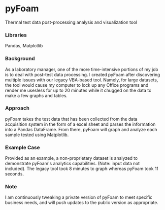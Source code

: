 # pyFoam
Thermal test data post-processing analysis and visualization tool

### Libraries
Pandas, Matplotlib

### Background
As a laboratory manager, one of the more time-intensive portions of my job is to deal with post-test data processing.  I created pyFoam after discovering multiple issues with our legacy VBA-based tool.  Namely, for large datasets, the tool would cause my computer to lock up any Office programs and render me usesless for up to 20 minutes while it chugged on the data to make a few graphs and tables.

### Approach
pyFoam takes the test data that has been collected from the data acquisition system in the form of a excel sheet and parses the information into a Pandas DataFrame.  From there, pyFoam will graph and analyze each sample tested using Matplotlib.

### Example Case
Provided as an example, a non-proprietary dataset is analyzed to demonstrate pyFoam's analytics capabilities. (Note: input data not included).  The legacy tool took 8 minutes to graph whereas pyFoam took 11 seconds.

### Note
I am continuously tweaking a private version of pyFoam to meet specific business needs, and will push updates to the public version as appropriate.